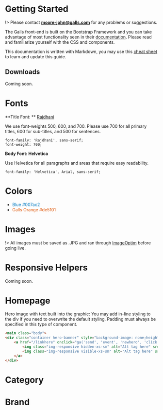 # Getting Started

!> Please contact **moore-john@galls.com** for any problems or suggestions.

The Galls front-end is built on the Bootstrap Framework and you can take advantage of most functionality seen in their [documentation](http://getbootstrap.com/css/). Please read and familiarize yourself with the CSS and components.

This documentation is written with Markdown, you may use this [cheat sheet](https://github.com/adam-p/markdown-here/wiki/Markdown-Cheatsheet#code) to learn and update this guide.
## Downloads
Coming soon.


# Fonts

**Title Font: **
[Rajdhani](https://fonts.google.com/specimen/Rajdhani?selection.family=Rajdhani:500,600,700)

We use font-weights 500, 600, and 700. Please use 700 for all primary titles, 600 for sub-titles, and 500 for sentences.

    font-family: 'Rajdhani', sans-serif;
    font-weight: 700;

**Body Font: Helvetica**

Use Helvetica for all paragraphs and areas that require easy readability.


    font-family: 'Helvetica', Arial, sans-serif;

# Colors

* <font color="#007ac2">Blue #007ac2</font>
* <font color="#de5101">Galls Orange #de5101</font>

# Images

!> All images must be saved as .JPG and ran through [ImageOptim](https://imageoptim.com/) before going live.

# Responsive Helpers
Coming soon.

# Homepage

Hero image with text built into the graphic: You may add in-line styling to the div if you need to overwrite the default styling. Padding must always be specified in this type of component.
```html
<main class="body">
<div class="container hero-banner" style="background-image: none;height: auto;padding: 0px;">
	<a href="/linkhere" onclick="ga('send', 'event', 'newhero', 'click', 'Event name');" title="Title">
		<img class="img-responsive hidden-xs-sm" alt="Alt tag here" src="/photos/gar/images/hero/imagename.jpg" />
		<img class="img-responsive visible-xs-sm" alt="Alt tag here" src="/photos/gar/images/hero/imagename.jpg" />
	</a>
</div>
```

# Category


# Brand